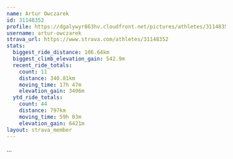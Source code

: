 ```yaml
---
name: Artur Owczarek
id: 31148352
profile: https://dgalywyr863hv.cloudfront.net/pictures/athletes/31148352/15906846/1/large.jpg
username: artur-owczarek
strava_url: https://www.strava.com/athletes/31148352
stats:
  biggest_ride_distance: 106.64km
  biggest_climb_elevation_gain: 542.9m
  recent_ride_totals:
    count: 11
    distance: 340.81km
    moving_time: 17h 47m
    elevation_gain: 3406m
  ytd_ride_totals:
    count: 44
    distance: 797km
    moving_time: 59h 03m
    elevation_gain: 6421m
layout: strava_member
--- 
```

...
